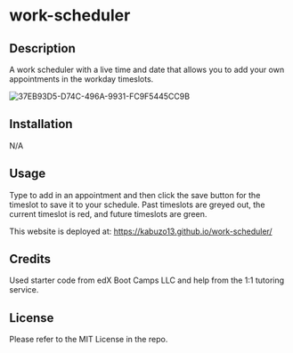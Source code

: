 # work-scheduler

## Description

A work scheduler with a live time and date that allows you to add your own appointments in the workday timeslots. 

![37EB93D5-D74C-496A-9931-FC9F5445CC9B](https://github.com/kabuzo13/work-scheduler/assets/151530090/59962a49-d450-43af-a7c4-7dd20b25db24)

## Installation

N/A

## Usage

Type to add in an appointment and then click the save button for the timeslot to save it to your schedule. Past timeslots are greyed out, the current timeslot is red, and future timeslots are green. 

This website is deployed at: https://kabuzo13.github.io/work-scheduler/

## Credits

Used starter code from edX Boot Camps LLC and help from the 1:1 tutoring service. 

## License

Please refer to the MIT License in the repo. 
